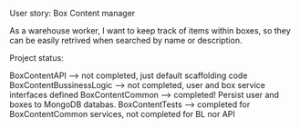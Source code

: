 
User story: Box Content manager

As a warehouse worker, I want to keep track of items within boxes, so they can be easily retrived when searched by name or description.


Project status:

BoxContentAPI --> not completed, just default scaffolding code 
BoxContentBussinessLogic --> not completed, user and box service interfaces defined
BoxContentCommon --> completed! Persist user and boxes to MongoDB databas.
BoxContentTests --> completed for BoxContentCommon services, not completed for BL nor API